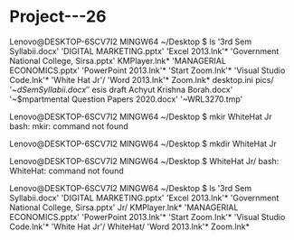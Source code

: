 # Project---26
Lenovo@DESKTOP-6SCV7I2 MINGW64 ~/Desktop
$ ls
'3rd Sem Syllabii.docx'
'DIGITAL MARKETING.pptx'
'Excel 2013.lnk'*
'Government National College, Sirsa.pptx'
 KMPlayer.lnk*
'MANAGERIAL ECONOMICS.pptx'
'PowerPoint 2013.lnk'*
'Start Zoom.lnk'*
'Visual Studio Code.lnk'*
'White Hat Jr'/
'Word 2013.lnk'*
 Zoom.lnk*
 desktop.ini
 pics/
'~$d Sem Syllabii.docx'
'~$esis draft Achyut Krishna Borah.docx'
'~$mpartmental Question Papers 2020.docx'
'~WRL3270.tmp'

Lenovo@DESKTOP-6SCV7I2 MINGW64 ~/Desktop
$ mkir WhiteHat Jr
bash: mkir: command not found

Lenovo@DESKTOP-6SCV7I2 MINGW64 ~/Desktop
$ mkdir WhiteHat Jr

Lenovo@DESKTOP-6SCV7I2 MINGW64 ~/Desktop
$ WhiteHat Jr/
bash: WhiteHat: command not found

Lenovo@DESKTOP-6SCV7I2 MINGW64 ~/Desktop
$ ls
'3rd Sem Syllabii.docx'
'DIGITAL MARKETING.pptx'
'Excel 2013.lnk'*
'Government National College, Sirsa.pptx'
 Jr/
 KMPlayer.lnk*
'MANAGERIAL ECONOMICS.pptx'
'PowerPoint 2013.lnk'*
'Start Zoom.lnk'*
'Visual Studio Code.lnk'*
'White Hat Jr'/
 WhiteHat/
'Word 2013.lnk'*
 Zoom.lnk*
